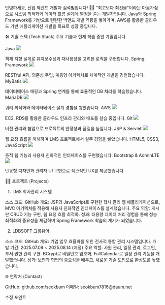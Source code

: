안녕하세요, 신입 백엔드 개발자 김석범입니다! 👨‍💻
"최고보다 최선을"이라는 마음가짐으로 시스템 최적화와 데이터 흐름 설계에 열정을 쏟는 개발자입니다. Java와 Spring Framework를 기반으로 탄탄한 백엔드 개발 역량을 쌓아가며, AWS를 활용한 클라우드 기반 애플리케이션 개발을 목표로 성장 중입니다.

🛠️ 기술 스택 (Tech Stack)
주요 기술과 현재 학습 중인 기술입니다.

Java <img src="https://img.shields.io/badge/Java-007396?style=flat-square&#x26;logo=java&#x26;logoColor=white">

객체 지향 설계로 유지보수성과 재사용성을 고려한 로직을 구현합니다.
Spring Framework <img src="https://img.shields.io/badge/Spring-6DB33F?style=flat-square&#x26;logo=spring&#x26;logoColor=white">

RESTful API, 의존성 주입, 계층형 아키텍처로 체계적인 개발을 경험했습니다.
MyBatis <img src="https://img.shields.io/badge/MyBatis-EE6D00?style=flat-square&#x26;logo=mybatis&#x26;logoColor=white">

데이터베이스 매핑과 Spring 연계를 통해 효율적인 DB 처리를 학습했습니다.
MariaDB <img src="https://img.shields.io/badge/MariaDB-003545?style=flat-square&#x26;logo=mariadb&#x26;logoColor=white">

쿼리 최적화와 데이터베이스 설계 경험을 쌓았습니다.
AWS <img src="https://img.shields.io/badge/AWS-232F3E?style=flat-square&#x26;logo=amazon-aws&#x26;logoColor=white">

EC2, RDS를 활용한 클라우드 인프라 관리와 배포를 실습 중입니다.
Git <img src="https://img.shields.io/badge/Git-F05032?style=flat-square&#x26;logo=git&#x26;logoColor=white">

버전 관리와 협업으로 프로젝트의 안정성과 품질을 높입니다.
JSP & Servlet <img src="https://img.shields.io/badge/JSP-007396?style=flat-square&#x26;logo=java&#x26;logoColor=white">

웹 요청 흐름을 이해하며 LMS 프로젝트에서 실무 경험을 쌓았습니다.
HTML5, CSS3, JavaScript <img src="https://img.shields.io/badge/HTML5-E34F26?style=flat-square&#x26;logo=html5&#x26;logoColor=white">

동적 웹 기능과 사용자 친화적인 인터페이스를 구현했습니다.
Bootstrap & AdminLTE <img src="https://img.shields.io/badge/Bootstrap-7952B3?style=flat-square&#x26;logo=bootstrap&#x26;logoColor=white">

반응형 디자인과 관리자 UI 구현으로 직관적인 UX를 제공했습니다.


👨‍💻 프로젝트 (Projects)
1. LMS 학사관리 시스템

소스 코드: GitHub
개요: JSP와 JavaScript로 구현한 학사 관리 웹 애플리케이션으로, MVC 아키텍처를 적용해 사용자 친화적인 인터페이스를 설계했습니다.
주요 역할: 게시판 CRUD 기능 구현, 웹 요청 흐름 최적화.
성과: 대용량 데이터 처리 경험을 통해 성능 최적화의 중요성을 체감하며 Spring Framework 학습의 계기가 되었습니다.

2. LDBSOFT 그룹웨어

소스 코드: GitHub
개요: 기업 업무 효율화를 위한 전사적 통합 관리 시스템입니다.
개발 기간: 2025.07.08 ~ 2025.08.14 (예정)
주요 역할: 사원 관리, 일정 관리, 로그인, 부서 권한 관리 구현. BCrypt로 비밀번호 암호화, FullCalendar로 일정 관리 기능을 개발했습니다.
성과: 보안과 협업의 중요성을 배우고, 새로운 기술 도입으로 완성도를 높였습니다.


🌐 연락처 (Contact)

GitHub: github.com/seokbum
이메일: seokbum7816@daum.net

수정 포인트
